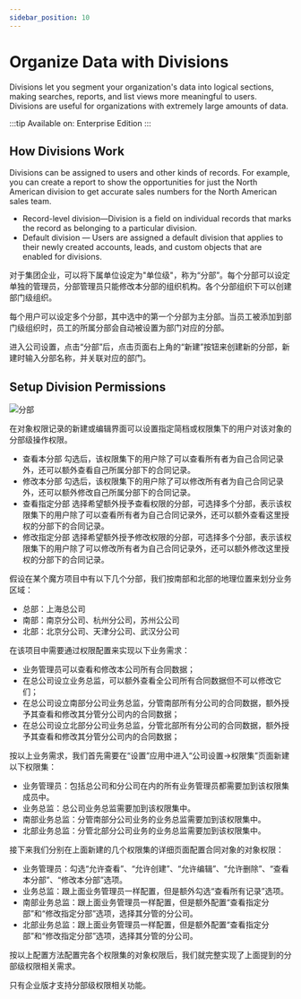 ```yaml
---
sidebar_position: 10
---
```


# Organize Data with Divisions

Divisions let you segment your organization's data into logical sections, making searches, reports, and list views more meaningful to users. Divisions are useful for organizations with extremely large amounts of data.

:::tip
Available on: Enterprise Edition
:::

## How Divisions Work

Divisions can be assigned to users and other kinds of records. For example, you can create a report to show the opportunities for just the North American division to get accurate sales numbers for the North American sales team.

- Record-level division—Division is a field on individual records that marks the record as belonging to a particular division. 
- Default division — Users are assigned a default division that applies to their newly created accounts, leads, and custom objects that are enabled for divisions.

对于集团企业，可以将下属单位设定为"单位级"，称为“分部”。每个分部可以设定单独的管理员，分部管理员只能修改本分部的组织机构。各个分部组织下可以创建部门级组织。

每个用户可以设定多个分部，其中选中的第一个分部为主分部。当员工被添加到部门级组织时，员工的所属分部会自动被设置为部门对应的分部。

进入公司设置，点击“分部”后，点击页面右上角的“新建”按钮来创建新的分部，新建时输入分部名称，并关联对应的部门。

## Setup Division Permissions

 ![分部](https://console.steedos.cn/api/files/images/8THrbLz9He8oiehZ3)

在对象权限记录的新建或编辑界面可以设置指定简档或权限集下的用户对该对象的分部级操作权限。

* 查看本分部 勾选后，该权限集下的用户除了可以查看所有者为自己合同记录外，还可以额外查看自己所属分部下的合同记录。
* 修改本分部 勾选后，该权限集下的用户除了可以修改所有者为自己合同记录外，还可以额外修改自己所属分部下的合同记录。
* 查看指定分部 选择希望额外授予查看权限的分部，可选择多个分部，表示该权限集下的用户除了可以查看所有者为自己合同记录外，还可以额外查看这里授权的分部下的合同记录。
* 修改指定分部 选择希望额外授予修改权限的分部，可选择多个分部，表示该权限集下的用户除了可以修改所有者为自己合同记录外，还可以额外修改这里授权的分部下的合同记录。

假设在某个魔方项目中有以下几个分部，我们按南部和北部的地理位置来划分业务区域：

* 总部：上海总公司
* 南部：南京分公司、杭州分公司，苏州公公司
* 北部：北京分公司、天津分公司、武汉分公司

在该项目中需要通过权限配置来实现以下业务需求：

* 业务管理员可以查看和修改本公司所有合同数据；
* 在总公司设立业务总监，可以额外查看全公司所有合同数据但不可以修改它们；
* 在总公司设立南部分公司业务总监，分管南部所有分公司的合同数据，额外授予其查看和修改其分管分公司内的合同数据；
* 在总公司设立北部分公司业务总监，分管北部所有分公司的合同数据，额外授予其查看和修改其分管分公司内的合同数据；

按以上业务需求，我们首先需要在“设置”应用中进入“公司设置→权限集”页面新建以下权限集：

* 业务管理员：包括总公司和分公司在内的所有业务管理员都需要加到该权限集成员中。
* 业务总监：总公司业务总监需要加到该权限集中。
* 南部业务总监：分管南部分公司业务的业务总监需要加到该权限集中。
* 北部业务总监：分管北部分公司业务的业务总监需要加到该权限集中。

接下来我们分别在上面新建的几个权限集的详细页面配置合同对象的对象权限：

* 业务管理员：勾选“允许查看”、“允许创建”、“允许编辑”、“允许删除”、“查看本分部”、“修改本分部”选项。
* 业务总监：跟上面业务管理员一样配置，但是额外勾选“查看所有记录”选项。
* 南部业务总监：跟上面业务管理员一样配置，但是额外配置“查看指定分部”和“修改指定分部”选项，选择其分管的分公司。
* 北部业务总监：跟上面业务管理员一样配置，但是额外配置“查看指定分部”和“修改指定分部”选项，选择其分管的分公司。

按以上配置方法配置完各个权限集的对象权限后，我们就完整实现了上面提到的分部级权限相关需求。


<alert type="info">
只有企业版才支持分部级权限相关功能。

</alert>
